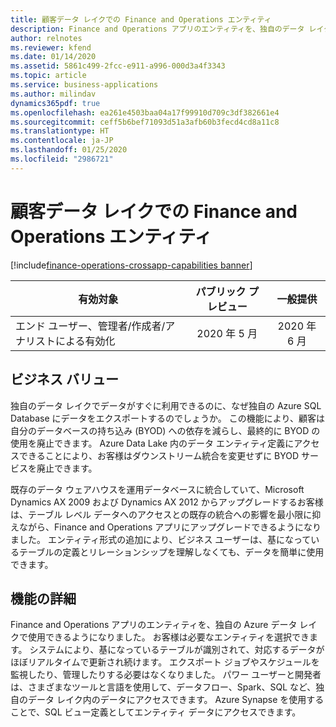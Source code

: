 ```yaml
---
title: 顧客データ レイクでの Finance and Operations エンティティ
description: Finance and Operations アプリのエンティティを、独自のデータ レイクで使用できるようになりました。 お客様は、システムがほぼリアルタイムでデータを更新している間に、必要なテーブル エンティティを選択できます。
author: relnotes
ms.reviewer: kfend
ms.date: 01/14/2020
ms.assetid: 5861c499-2fcc-e911-a996-000d3a4f3343
ms.topic: article
ms.service: business-applications
ms.author: milindav
dynamics365pdf: true
ms.openlocfilehash: ea261e4503baa04a17f99910d709c3df382661e4
ms.sourcegitcommit: ceff5b6bef71093d51a3afb60b3fecd4cd8a11c8
ms.translationtype: HT
ms.contentlocale: ja-JP
ms.lasthandoff: 01/25/2020
ms.locfileid: "2986721"
---
```

# <a name="finance-and-operations-entities-in-a-customers-data-lake"></a>顧客データ レイクでの Finance and Operations エンティティ
[!include[finance-operations-crossapp-capabilities banner](../includes/finance-operations-crossapp-capabilities.md)]

| 有効対象    |  パブリック プレビュー | 一般提供 | 
| ---------- | :----------: |:----------: |
|エンド ユーザー、管理者/作成者/アナリストによる有効化|2020 年 5 月| 2020 年 6 月|


## <a name="business-value"></a>ビジネス バリュー
<!-- bv start -->
独自のデータ レイクでデータがすぐに利用できるのに、なぜ独自の Azure SQL Database にデータをエクスポートするのでしょうか。 この機能により、顧客は自分のデータベースの持ち込み (BYOD) への依存を減らし、最終的に BYOD の使用を廃止できます。 Azure Data Lake 内のデータ エンティティ定義にアクセスできることにより、お客様はダウンストリーム統合を変更せずに BYOD サービスを廃止できます。

既存のデータ ウェアハウスを運用データベースに統合していて、Microsoft Dynamics AX 2009 および Dynamics AX 2012 からアップグレードするお客様は、テーブル レベル データへのアクセスとの既存の統合への影響を最小限に抑えながら、Finance and Operations アプリにアップグレードできるようになりました。 エンティティ形式の追加により、ビジネス ユーザーは、基になっているテーブルの定義とリレーションシップを理解しなくても、データを簡単に使用できます。

<!-- bv end -->



## <a name="feature-details"></a>機能の詳細
<!--feature detail start -->
Finance and Operations アプリのエンティティを、独自の Azure データ レイクで使用できるようになりました。 お客様は必要なエンティティを選択できます。 システムにより、基になっているテーブルが識別されて、対応するデータがほぼリアルタイムで更新され続けます。 エクスポート ジョブやスケジュールを監視したり、管理したりする必要はなくなりました。 パワー ユーザーと開発者は、さまざまなツールと言語を使用して、データフロー、Spark、SQL など、独自のデータ レイク内のデータにアクセスできます。 Azure Synapse を使用することで、SQL ビュー定義としてエンティティ データにアクセスできます。

<!--feature detail end -->










